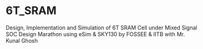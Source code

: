 # 6T_SRAM
Design, Implementation and Simulation of 6T SRAM Cell under Mixed Signal SOC Design Marathon using eSim &amp; SKY130 by FOSSEE &amp; IITB with Mr. Kunal Ghosh

